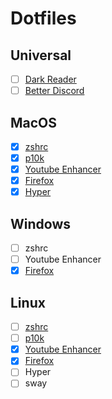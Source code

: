 # Dotfiles

## Universal

- [ ] [Dark Reader](darkReader)
- [ ] [Better Discord](betterDiscord)

## MacOS

- [x] [zshrc](zshrc/macos)
- [x] [p10k](p10k/macos)
- [x] [Youtube Enhancer](youtubeEnhancer/macos)
- [x] [Firefox](firefox/macos)
- [x] [Hyper](hyper/macos)

## Windows

- [ ] zshrc
- [ ] Youtube Enhancer
- [x] [Firefox](firefox/windows)

## Linux

- [ ] [zshrc](zshrc/linux)
- [ ] [p10k](p10k/linux)
- [x] [Youtube Enhancer](youtubeEnhancer/linux)
- [x] [Firefox](firefox/linux)
- [ ] Hyper
- [ ] sway
